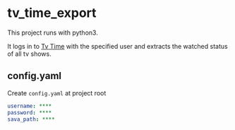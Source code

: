 # tv_time_export

This project runs with python3.

It logs in to [Tv Time](https://www.tvtime.com) with the specified user and extracts the watched status of all tv shows.

## config.yaml

Create `config.yaml` at project root

```yaml
username: ****
password: ****
sava_path: ****
```
